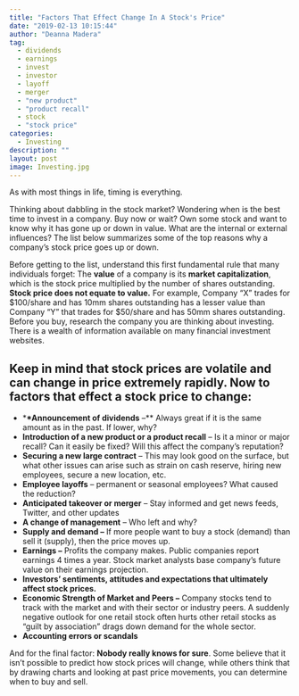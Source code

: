 ```yaml
---
title: "Factors That Effect Change In A Stock's Price"
date: "2019-02-13 10:15:44"
author: "Deanna Madera"
tag:
  - dividends
  - earnings
  - invest
  - investor
  - layoff
  - merger
  - "new product"
  - "product recall"
  - stock
  - "stock price"
categories:
  - Investing
description: ""
layout: post
image: Investing.jpg
---
```


As with most things in life, timing is everything.

Thinking about dabbling in the stock market? Wondering when is the best time to invest in a company. Buy now or wait? Own some stock and want to know why it has gone up or down in value. What are the internal or external influences? The list below summarizes some of the top reasons why a company’s stock price goes up or down.

Before getting to the list, understand this first fundamental rule that many individuals forget: The **value** of a company is its **market capitalization**, which is the stock price multiplied by the number of shares outstanding. **Stock price does not equate to value.** For example, Company “X” trades for $100/share and has 10mm shares outstanding has a lesser value than Company “Y” that trades for $50/share and has 50mm shares outstanding. Before you buy, research the company you are thinking about investing. There is a wealth of information available on many financial investment websites.

## Keep in mind that stock prices are volatile and can change in price extremely rapidly. Now to factors that effect a stock price to change:

- \***\*Announcement of dividends** –\*\* Always great if it is the same amount as in the past. If lower, why?
- **Introduction of a new product or a product recall** – Is it a minor or major recall? Can it easily be fixed? Will this affect the company’s reputation?
- **Securing a new large contract** – This may look good on the surface, but what other issues can arise such as strain on cash reserve, hiring new employees, secure a new location, etc.
- **Employee layoffs** – permanent or seasonal employees? What caused the reduction?
- **Anticipated takeover or merger** – Stay informed and get news feeds, Twitter, and other updates
- **A change of management** – Who left and why?
- **Supply and demand –** If more people want to buy a stock (demand) than sell it (supply), then the price moves up.
- **Earnings –** Profits the company makes. Public companies report earnings 4 times a year. Stock market analysts base company’s future value on their earnings projection.
- **Investors’ sentiments, attitudes and expectations that ultimately affect stock prices.**
- **Economic Strength of Market and Peers –** Company stocks tend to track with the market and with their sector or industry peers. A suddenly negative outlook for one retail stock often hurts other retail stocks as “guilt by association” drags down demand for the whole sector.
- **Accounting errors or scandals**

And for the final factor: **Nobody really knows for sure**. Some believe that it isn’t possible to predict how stock prices will change, while others think that by drawing charts and looking at past price movements, you can determine when to buy and sell.

